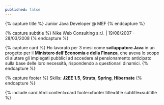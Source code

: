 ```yaml
---
published: false
---
```


{% capture title %}
Junior Java Developer @ MEF
{% endcapture %}

{% capture subtitle %}
Nike Web Consulting s.r.l. | 19/08/2007 - 28/03/2008
{% endcapture %}

{% capture card %}
Ho lavorato per 3 mesi come **sviluppatore Java** in un progetto per il **Ministero dell'Economia e della Finanza**, che aveva lo scopo di aiutare gli impiegati pubblici ad accedere al pensionamento anticipato sulla base delle loro necessità, rispondendo a questionari dinamici.
{% endcapture %}

{% capture footer %}
Skills: **J2EE 1.5**, **Struts**, **Spring**, **Hibernate**
{% endcapture %}

{% include card.html content=card footer=footer title=title subtitle=subtitle %}

